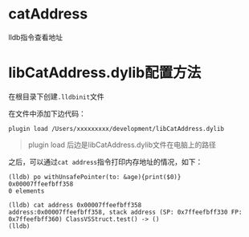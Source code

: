 # catAddress
lldb指令查看地址

# libCatAddress.dylib配置方法
在根目录下创建`.lldbinit`文件

在文件中添加下边代码：
```
plugin load /Users/xxxxxxxxx/development/libCatAddress.dylib
```
> plugin load 后边是libCatAddress.dylib文件在电脑上的路径

之后，可以通过`cat address`指令打印内存地址的情况，如下：
```
(lldb) po withUnsafePointer(to: &age){print($0)}
0x00007ffeefbff358
0 elements

(lldb) cat address 0x00007ffeefbff358
address:0x00007ffeefbff358, stack address (SP: 0x7ffeefbff330 FP: 0x7ffeefbff360) ClassVSStruct.test() -> ()
(lldb) 
```

